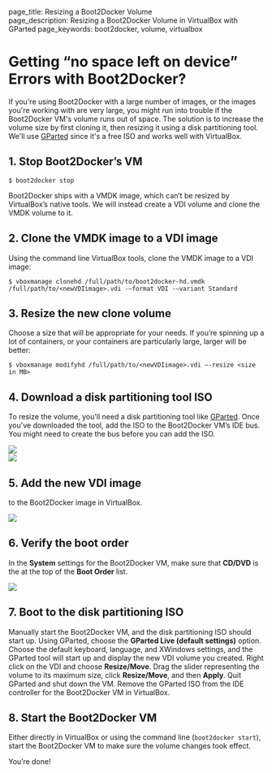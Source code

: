 page_title: Resizing a Boot2Docker Volume	
page_description: Resizing a Boot2Docker Volume in VirtualBox with GParted
page_keywords: boot2docker, volume, virtualbox

# Getting “no space left on device” Errors with Boot2Docker?

If you're using Boot2Docker with a large number of images, or the images you're working 
with are very large, you might run into trouble if the Boot2Docker VM's volume runs out of 
space. The solution is to increase the volume size by first cloning it, then resizing it 
using a disk partitioning tool. We'll use [GParted](http://gparted.sourceforge.net/download.php/index.php) 
since it's a free ISO and works well with VirtualBox.

## 1. Stop Boot2Docker’s VM

    $ boot2docker stop 

Boot2Docker ships with a VMDK image, which can’t be resized by VirtualBox’s native tools. We will instead 
create a VDI volume and clone the VMDK volume to it.

## 2. Clone the VMDK image to a VDI image

Using the command line VirtualBox tools, clone the VMDK image to a VDI image:

    $ vboxmanage clonehd /full/path/to/boot2docker-hd.vmdk /full/path/to/<newVDIimage>.vdi -—format VDI -—variant Standard

## 3. Resize the new clone volume

Choose a size that will be appropriate for your needs. If you’re spinning up a lot of containers, 
or your containers are particularly large, larger will be better:

    $ vboxmanage modifyhd /full/path/to/<newVDIimage>.vdi —-resize <size in MB>

## 4. Download a disk partitioning tool ISO 

To resize the volume, you'll need a disk partitioning tool like [GParted](http://gparted.sourceforge.net/download.php/). 
Once you've downloaded the tool, add the ISO to the Boot2Docker VM’s IDE bus. You might need to 
create the bus before you can add the ISO.

<img src="/articles/b2d_volume_images/add_new_controller.png"></br>
<img src="/articles/b2d_volume_images/add_cd.png">

## 5. Add the new VDI image 

to the Boot2Docker image in VirtualBox.

<img src="/articles/b2d_volume_images/add_volume.png">

## 6. Verify the boot order

In the **System** settings for the Boot2Docker VM, make sure that **CD/DVD** is the at the top of the **Boot Order** list.

<img src="/articles/b2d_volume_images/boot_order.png">

## 7. Boot to the disk partitioning ISO

Manually start the Boot2Docker VM, and the disk partitioning ISO should start up. 
Using GParted, choose the **GParted Live (default settings)** option. Choose the 
default keyboard, language, and XWindows settings, and the GParted tool will start 
up and display the new VDI volume you created. Right click on the VDI and choose 
**Resize/Move**. Drag the slider representing the volume to its maximum size, click 
**Resize/Move**, and then **Apply**. Quit GParted and shut down the VM. Remove 
the GParted ISO from the IDE controller for the Boot2Docker VM in VirtualBox.

## 8. Start the Boot2Docker VM 

Either directly in VirtualBox or using the command line (`boot2docker start`), start the Boot2Docker 
VM to make sure the volume changes took effect.

You’re done!

